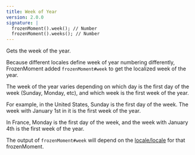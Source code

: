 ```yaml
---
title: Week of Year
version: 2.0.0
signature: |
  frozenMoment().week(); // Number
  frozenMoment().weeks(); // Number
---
```



Gets the week of the year.

Because different locales define week of year numbering differently, FrozenMoment added `frozenMoment#week` to get the localized week of the year.

The week of the year varies depending on which day is the first day of the week (Sunday, Monday, etc), and which week is the first week of the year.

For example, in the United States, Sunday is the first day of the week. The week with January 1st in it is the first week of the year.

In France, Monday is the first day of the week, and the week with January 4th is the first week of the year.

The output of `frozenMoment#week` will depend on the [locale/locale](#/i18n) for that frozenMoment.
